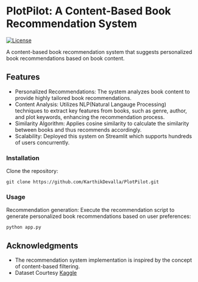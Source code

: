 # PlotPilot: A Content-Based Book Recommendation System

[![License](https://img.shields.io/badge/license-MIT-blue.svg)](https://opensource.org/licenses/MIT)

A content-based book recommendation system that suggests personalized book recommendations based on book content. 

## Features

- Personalized Recommendations: The system analyzes book content to provide highly tailored book recommendations.
- Content Analysis: Utilizes NLP(Natural Langauge Processing) techniques to extract key features from books, such as genre, author, and plot keywords, enhancing the recommendation process.
- Similarity Algorithm: Applies cosine similarity to calculate the similarity between books and thus recommends accordingly.
- Scalability: Deployed this system on Streamlit which supports hundreds of users concurrently.

### Installation

Clone the repository:

   ```shell
   git clone https://github.com/KarthikDevalla/PlotPilot.git
   ```

### Usage

Recommendation generation: Execute the recommendation script to generate personalized book recommendations based on user preferences:

   ```shell
   python app.py
   ```

## Acknowledgments

- The recommendation system implementation is inspired by the concept of content-based filtering.
- Dataset Courtesy [Kaggle](https://www.kaggle.com/datasets/muhammadadiltalay/imdb-video-games)
